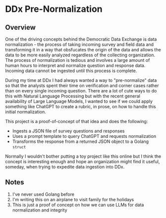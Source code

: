 # DDx Pre-Normalization

## Overview
One of the driving concepts behind the Democratic Data Exchange is data normalization - the process of taking incoming survey and field data and transforming it in a way that obsfucates the origin of the data and allows the data to be more easily analyzed regardless of the collecting organization. The process of normalization is tedious and involves a large amount of human hours to interpret and normalize question and response data. Incoming data cannot be ingested until this process is complete.

During my time at DDx I had always wanted a way to "pre-normalize" data so that the analysts spent their time on verification and corner cases rather than on every single incoming question. There are a lot of cute ways to do this with Natural Language Processing but with the recent general availability of Large Language Models, I wanted to see if we could apply something like ChatGPT to create a rubric, in prose, on how to handle this initial normalization.

This project is a proof-of-concept of that idea and does the following:
- Ingests a JSON file of survey questions and responses
- Uses a prompt template to query ChatGPT and requests normalization
- Transforms the response from a returned JSON object to a Golang `struct`

Normally I wouldn't bother putting a toy project like this online but I think the concept is interesting enough and hope an organization might find it useful, someday, when trying to expedite data ingestion into DDx.

## Notes
1. I've never used Golang before
2. I'm writing this on an airplane to visit family for the holidays
3. This is just a proof of concept on how we can use LLMs for data normalization and integrity

